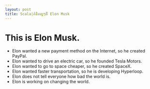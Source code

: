 ```yaml
---
layout: post
title: Scala|គំនិតល្អៗពី Elon Musk
---
```


# This is Elon Musk.<br/>
* Elon wanted a new payment method on the Internet, so he created PayPal. 
* Elon wanted to drive an electric car, so he founded Tesla Motors.
* Elon wanted to go to space cheaper, so he created SpaceX.
* Elon wanted faster transportation, so he is developing Hyperloop. 
* Elon does not tell everyone how bad the world is. 
* Elon is working on changing the world.
